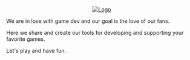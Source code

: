 
<div align="center">
  <a href="https://exbytestudios.com/">
    <img src="https://exbytestudios.com/wp-content/uploads/logo.png" alt="Logo">
  </a>
</div>

We are in love with game dev and our goal is the love of our fans.

Here we share and create our tools for developing and supporting your favorite games.

Let's play and have fun.